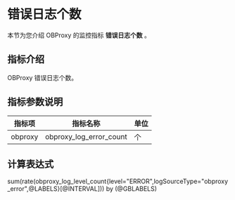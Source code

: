 # 错误日志个数

本节为您介绍 OBProxy 的监控指标 **错误日志个数** 。

## 指标介绍

OBProxy 错误日志个数。

## 指标参数说明

| **指标项** |      **指标名称**       | **单位** |
|---------|---------------------|--------|
| obproxy  | obproxy_log_error_count | 个     |

## 计算表达式

sum(rate(obproxy_log_level_count{level="ERROR",logSourceType="obproxy_error",@LABELS}[@INTERVAL])) by (@GBLABELS)
